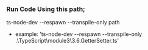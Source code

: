 ### Run Code Using this path;

ts-node-dev --respawn --transpile-only path

- example: 'ts-node-dev --respawn --transpile-only .\TypeScript\module3\3.6.GetterSetter.ts'
